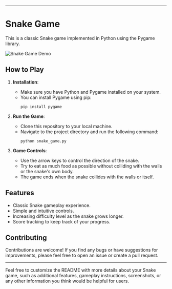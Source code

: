 
---

# Snake Game

This is a classic Snake game implemented in Python using the Pygame library.

![Snake Game Demo](demo.gif)

## How to Play

1. **Installation**:
   - Make sure you have Python and Pygame installed on your system.
   - You can install Pygame using pip:
     ```
     pip install pygame
     ```

2. **Run the Game**:
   - Clone this repository to your local machine.
   - Navigate to the project directory and run the following command:
     ```
     python snake_game.py
     ```

3. **Game Controls**:
   - Use the arrow keys to control the direction of the snake.
   - Try to eat as much food as possible without colliding with the walls or the snake's own body.
   - The game ends when the snake collides with the walls or itself.

## Features

- Classic Snake gameplay experience.
- Simple and intuitive controls.
- Increasing difficulty level as the snake grows longer.
- Score tracking to keep track of your progress.

## Contributing

Contributions are welcome! If you find any bugs or have suggestions for improvements, please feel free to open an issue or create a pull request.


---

Feel free to customize the README with more details about your Snake game, such as additional features, gameplay instructions, screenshots, or any other information you think would be helpful for users.
